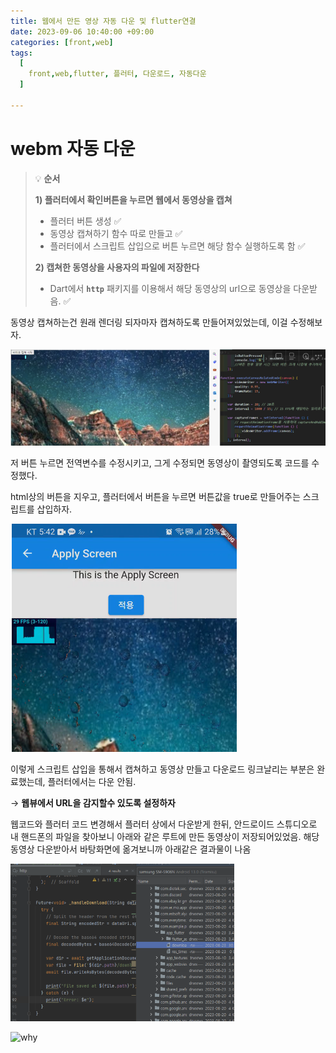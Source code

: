 ```yaml
---
title: 웹에서 만든 영상 자동 다운 및 flutter연결
date: 2023-09-06 10:40:00 +09:00
categories: [front,web]
tags:
  [
    front,web,flutter, 플러터, 다운로드, 자동다운
  ]

---
```


# webm 자동 다운

> 💡 **순서**
>
> **1) 플러터에서 확인버튼을 누르면 웹에서 동영상을 캡쳐**
>
> - 플러터 버튼 생성 ✅
> - 동영상 캡쳐하기 함수 따로 만들고 ✅
> - 플러터에서 스크립트 삽입으로 버튼 누르면 해당 함수 실행하도록 함 ✅
>
> **2) 캡쳐한 동영상을 사용자의 파일에 저장한다**
>
> - Dart에서 **`http`** 패키지를 이용해서 해당 동영상의 url으로 동영상을 다운받음. ✅ 

동영상 캡쳐하는건 원래 렌더링 되자마자 캡쳐하도록 만들어져있었는데, 이걸 수정해보자.

![image-20231114140633916](https://raw.githubusercontent.com/bunju20/image_server/main/img_/image-20231114140633916.png)

저 버튼 누르면 전역변수를 수정시키고, 그게 수정되면 동영상이 촬영되도록 코드를 수정했다.

html상의 버튼을 지우고, 플러터에서 버튼을 누르면 버튼값을  true로 만들어주는 스크립트를 삽입하자.

![image-20231114140706394](https://raw.githubusercontent.com/bunju20/image_server/main/img_/image-20231114140706394.png)

이렇게 스크립트 삽입을 통해서 캡쳐하고 동영상 만들고 다운로드 링크날리는 부분은 완료했는데, 플러터에서는 다운 안됨.

→ **웹뷰에서 URL을 감지할수 있도록 설정하자**



웹코드와 플러터 코드 변경해서 플러터 상에서 다운받게 한뒤, 안드로이드 스튜디오로 내 핸드폰의 파일을 찾아보니 아래와 같은 루트에 만든 동영상이 저장되어있었음. 해당 동영상 다운받아서 바탕화면에 옮겨보니까 아래같은 결과물이 나옴

![image-20231114141057503](https://raw.githubusercontent.com/bunju20/image_server/main/img_/image-20231114141057503.png)

![why](https://raw.githubusercontent.com/bunju20/image_server/main/img_/why.gif)